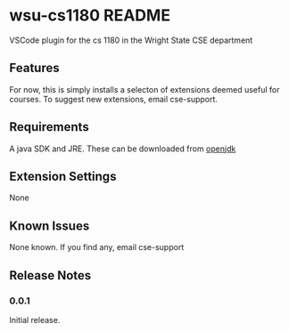 # wsu-cs1180 README

VSCode plugin for the cs 1180 in the Wright State CSE department

## Features

For now, this is simply installs a selecton of extensions deemed useful for courses. To suggest new extensions, email cse-support.

## Requirements

A java SDK and JRE. These can be downloaded from [openjdk](https://adoptopenjdk.net/releases.html)

## Extension Settings

None

## Known Issues

None known. If you find any, email cse-support

## Release Notes

### 0.0.1 

Initial release.